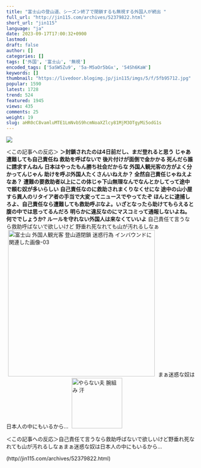 ```yaml
---
title: "富士山の登山道、シーズン終了で閉鎖するも無視する外国人が続出 "
full_url: "http://jin115.com/archives/52379822.html"
short_url: "jin115"
language: "ja"
date: 2023-09-17T17:00:32+0900
lastmod: 
draft: false
author: []
categories: []
tags: ['外国', '富士山', '無視']
encoded_tags: ['5aSW5Zu9', '5a-M5aOr5bGx', '54Sh6KaW']
keywords: []
thumbnail: "https://livedoor.blogimg.jp/jin115/imgs/5/f/5fb95712.jpg"
popular: 1590
latest: 1728
trend: 524
featured: 1945
views: 435
comments: 25
weight: 19
slug: aHR0cC8vamluMTE1LmNvbS9hcmNoaXZlcy81MjM3OTgyMi5odG1s
---
```


![](https://livedoor.blogimg.jp/jin115/imgs/5/f/5fb95712.jpg)

<div><a name='more'></a> ＜この記事への反応＞ <b>＞封鎖されたのは4日前だし、まだ登れると思う</b> <b>じゃあ遭難しても自己責任ね 救助を呼ばないで</b> <b>後片付けが面倒で金かかる 死んだら誰に請求すんねん</b> <b>日本はやったもん勝ち社会だからな 外国人観光客の方がよく分かってんじゃん</b> <b>助けを呼ぶ外国人たくさんいねえか？ 全然自己責任じゃねえよなあ？</b> <b>遭難の要救助者以上にこの体じゃ下山無理なんでなんとかしてって途中で頼む奴が多いらしい</b> <b>自己責任なのに救助されまくりなくせにな 途中の山小屋すら異人のリタイア者の手当で大変ってニュースでやってたぞ</b> <b>ほんとに逮捕しろよ、自己責任なら遭難しても救助呼ぶなよ。いざとなったら助けてもらえると腹の中では思ってるんだろ</b> <b>明らかに違反なのにマスコミって通報しないよね。何ででしょうか?</b> <b>ルールを守れない外国人は来なくていいよ</b> 自己責任て言うなら救助呼ばないで欲しいけど 野垂れ死なれても山が汚れるしなぁ <img src='https//livedoor.blogimg.jp/jin115/imgs/4/7/4738b087.gif' width='392' border='0' hspace='5' class='pict' alt='富士山 外国人観光客 登山道閉鎖 迷惑行為 インバウンドに関連した画像-03'> まぁ迷惑な奴は日本人の中にもいるから… <img src='https//livedoor.blogimg.jp/jin115/imgs/0/4/04ee80e6.gif' alt='やらない夫 腕組み 汗' width='135' border='0' hspace='5' class='pict'> <p>＜この記事への反応＞自己責任て言うなら救助呼ばないで欲しいけど野垂れ死なれても山が汚れるしなぁまぁ迷惑な奴は日本人の中にもいるから…</p></div>

(http//jin115.com/archives/52379822.html)
